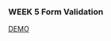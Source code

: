### WEEK 5 Form Validation
<a href="https://raindot.github.io/VuePractice/Week5_FormValidation/Index.html" target="_blank">DEMO</a>